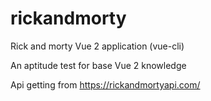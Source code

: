 # rickandmorty
Rick and morty Vue 2 application (vue-cli)

An aptitude test for base Vue 2 knowledge

Api getting from https://rickandmortyapi.com/
